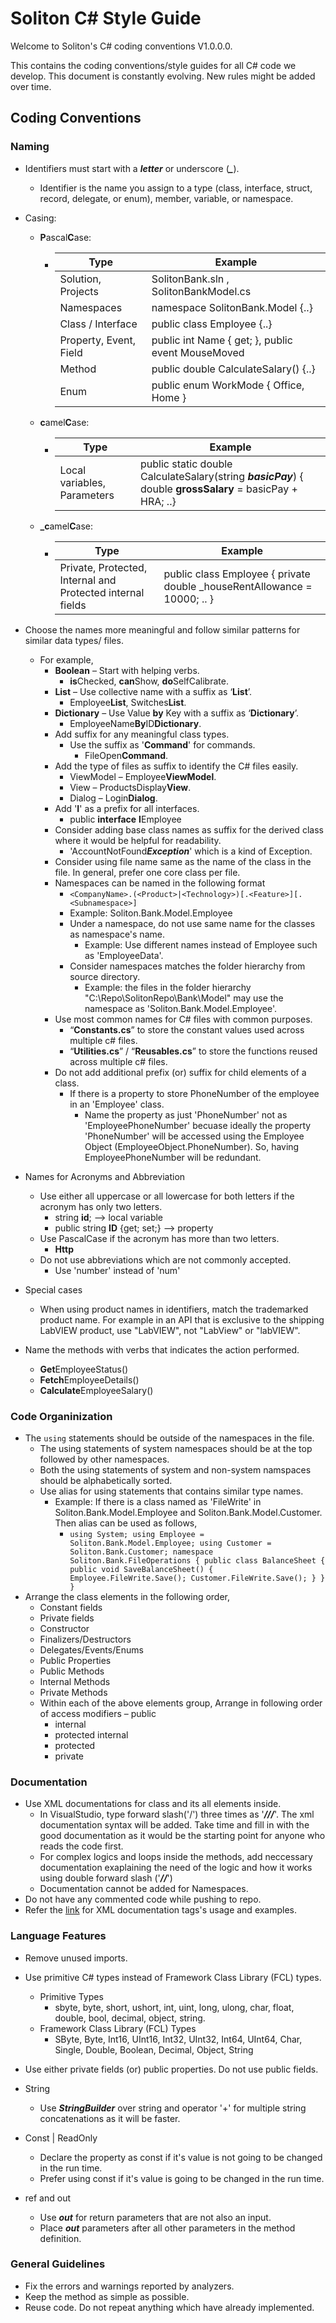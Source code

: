 # Soliton C# Style Guide

Welcome to Soliton's C# coding conventions V1.0.0.0.

This contains the coding conventions/style guides for all C# code we develop. This document is constantly evolving. New rules might be added over time.

## Coding Conventions

### Naming

- Identifiers must start with a ***letter*** or underscore (***_***).
    - Identifier is the name you assign to a type (class, interface, struct, record, delegate, or enum), member, variable, or namespace.
- Casing:
    - **P**ascal**C**ase: 
        - | Type | Example
          | ---- | ------- |
          | Solution, Projects | SolitonBank.sln , SolitonBankModel.cs |
          | Namespaces | namespace SolitonBank.Model {..} |
          | Class / Interface | public class Employee {..} |
          | Property, Event, Field | public int Name { get; }, public event MouseMoved |
          | Method | public double CalculateSalary() {..} |
          | Enum | public enum WorkMode { Office, Home } |
    - **c**amel**C**ase:
        - | Type | Example
          | ---- | ------- |
          | Local variables, Parameters | public static double CalculateSalary(string ***basicPay***) { double **grossSalary** = basicPay + HRA; ..} |
    - **_c**amel**C**ase:
        - | Type | Example
          | ---- | ------- |
          | Private, Protected, Internal and Protected internal fields | public class Employee { private double _houseRentAllowance  = 10000; .. }  |

- Choose the names more meaningful and follow similar patterns for similar data types/ files.
  - For example,
    - **Boolean** – Start with helping verbs.
      - **is**Checked, **can**Show, **do**SelfCalibrate.
    - **List** – Use collective name with a suffix as ‘**List**’.
      - Employee**List**, Switches**List**.
    - **Dictionary** – Use Value **by** Key with a suffix as ‘**Dictionary**’.
      - EmployeeName**By**ID**Dictionary**.
    - Add suffix for any meaningful class types.
      - Use the suffix as '**Command**' for commands.
        - FileOpen**Command**.
    - Add the type of files as suffix to identify the C# files easily.
      - ViewModel – Employee**ViewModel**.
      - View – ProductsDisplay**View**.
      - Dialog – Login**Dialog**.
    - Add '**I**' as a prefix for all interfaces.
        - public **interface** **I**Employee
    - Consider adding base class names as suffix for the derived class where it would be helpful for readability.
        - 'AccountNotFound***Exception***' which is a kind of Exception.
    - Consider using file name same as the name of the class in the file. In general, prefer one core class per file.
    - Namespaces can be named in the following format
        - ```<CompanyName>.(<Product>|<Technology>)[.<Feature>][.<Subnamespace>]```
        - Example: Soliton.Bank.Model.Employee
        - Under a namespace, do not use same name for the classes as namespace's name.
            - Example: Use different names instead of Employee such as 'EmployeeData'.
        - Consider namespaces matches the folder hierarchy from source directory.
            - Example: the files in the folder hierarchy "C:\Repo\SolitonRepo\Bank\Model" may use the namespace as 'Soliton.Bank.Model.Employee'.
    - Use most common names for C# files with common purposes.
      - “**Constants.cs**” to store the constant values used across multiple c# files.
      - “**Utilities.cs**” / “**Reusables.cs**” to store the functions reused across multiple c# files.
    - Do not add additional prefix (or) suffix for child elements of a class.
      - If there is a property to store PhoneNumber of the employee in an 'Employee' class.
        - Name the property as just 'PhoneNumber' not as 'EmployeePhoneNumber' becuase ideally the property 'PhoneNumber' will be accessed using the Employee Object (EmployeeObject.PhoneNumber). So, having EmployeePhoneNumber will be redundant.
- Names for Acronyms and Abbreviation
    - Use either all uppercase or all lowercase for both letters if the acronym has only two letters.
        - string **id**; --> local variable
        - public string **ID** {get; set;} --> property
    - Use PascalCase if the acronym has more than two letters.
        - **Http**
    - Do not use abbreviations which are not commonly accepted.
        - Use 'number' instead of 'num'
- Special cases
    - When using product names in identifiers, match the trademarked product name. For example in an API that is exclusive to the shipping LabVIEW product, use "LabVIEW", not "LabView" or "labVIEW".
- Name the methods with verbs that indicates the action performed.
    - **Get**EmployeeStatus()
    - **Fetch**EmployeeDetails()
    - **Calculate**EmployeeSalary()

### Code Organinization

- The ```using``` statements should be outside of the namespaces in the file.
    - The using statements of system namespaces should be at the top followed by other namespaces.
    - Both the using statements of system and non-system namspaces should be alphabetically sorted.
    - Use alias for using statements that contains similar type names.
        - Example: If there is a class named as 'FileWrite' in Soliton.Bank.Model.Employee and Soliton.Bank.Model.Customer. Then alias can be used as follows,
            - `` using System;
            using Employee = Soliton.Bank.Model.Employee;
            using Customer = Soliton.Bank.Customer;
            namespace Soliton.Bank.FileOperations
            {
                public class BalanceSheet
                {
                    public void SaveBalanceSheet()
                    {
                        Employee.FileWrite.Save();
                        Customer.FileWrite.Save();
                    }
                }
            }
            ``
- Arrange the class elements in the following order,
    - Constant fields
    - Private fields
    - Constructor
    - Finalizers/Destructors
    - Delegates/Events/Enums
    - Public Properties
    - Public Methods
    - Internal Methods
    - Private Methods
    - Within each of the above elements group, Arrange in following order of access modifiers
        – public
        - internal
        - protected internal
        - protected
        - private


### Documentation
- Use XML documentations for class and its all elements inside.
    - In VisualStudio, type forward slash('/') three times as '***///***'. The xml documentation syntax will be added. Take time and fill in with the good documentation as it would be the starting point for anyone who reads the code first.
    - For complex logics and loops inside the methods, add neccessary documentation exaplaining the need of the logic and how it works using double forward slash ('***//***')
    - Documentation cannot be added for Namespaces.
- Do not have any commented code while pushing to repo.
- Refer the [link](https://learn.microsoft.com/en-us/dotnet/csharp/language-reference/xmldoc/) for XML documentation tags's usage and examples. 


### Language Features

- Remove unused imports.

- Use primitive C# types instead of Framework Class Library (FCL) types.
    - Primitive Types
        - sbyte, byte, short, ushort, int, uint, long, ulong, char,
float, double, bool, decimal, object, string.
    - Framework Class Library (FCL) Types
        - SByte, Byte, Int16, UInt16, Int32, UInt32, Int64, UInt64, Char,
Single, Double, Boolean, Decimal, Object, String

- Use either private fields (or) public properties. Do not use public fields.

- String
    - Use ***StringBuilder*** over string and operator '+' for multiple string concatenations as it will be faster.
- Const | ReadOnly
    - Declare the property as const if it's value is not going to be changed in the run time.
    - Prefer using const if it's value is going to be changed in the run time.
- ref and out
    - Use ***out*** for return parameters that are not also an input.
    - Place ***out*** parameters after all other parameters in the method definition.    


### General Guidelines
- Fix the errors and warnings reported by analyzers.
- Keep the method as simple as possible.
- Reuse code. Do not repeat anything which have already implemented.

